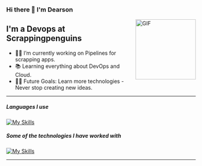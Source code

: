 ### Hi there 👋 I'm Dearson

<img align="right" alt="GIF" height="160px" src="https://media.giphy.com/media/Ah3zHH7hvsSB2/giphy.gif" />

## I'm a Devops at Scrappingpenguins

- 👨‍💻 I’m currently working on Pipelines for scrapping apps.
- 📚 Learning everything about DevOps and Cloud.
- 💪🏼 Future Goals: Learn more technologies - Never stop creating new ideas.

---

##### Languages I use

[![My Skills](https://skillicons.dev/icons?i=bash,py)](https://skillicons.dev)


##### Some of the technologies I have worked with

[![My Skills](https://skillicons.dev/icons?i=aws,gcp,azure,git,docker,vim,vscode)](https://skillicons.dev)


---




